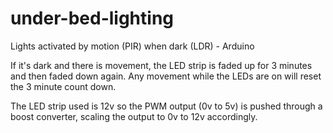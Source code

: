 # under-bed-lighting
Lights activated by motion (PIR) when dark (LDR) - Arduino

If it's dark and there is movement, the LED strip is faded up for 3 minutes and then faded down again. Any movement while the LEDs are on will reset the 3 minute count down.

The LED strip used is 12v so the PWM output (0v to 5v) is pushed through a boost converter, scaling the output to 0v to 12v accordingly.

